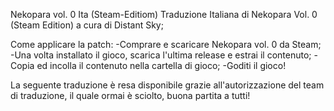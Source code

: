 Nekopara vol. 0 Ita (Steam-Editiom)
Traduzione Italiana di Nekopara Vol. 0 (Steam Edition) a cura di Distant Sky;

Come applicare la patch:
-Comprare e scaricare Nekopara vol. 0 da Steam;
-Una volta installato il gioco, scarica l'ultima release e estrai il contenuto;
-Copia ed incolla il contenuto nella cartella di gioco;
-Goditi il gioco!

La seguente traduzione è resa disponibile grazie all'autorizzazione del team di traduzione, il quale ormai è sciolto, buona partita a tutti!
